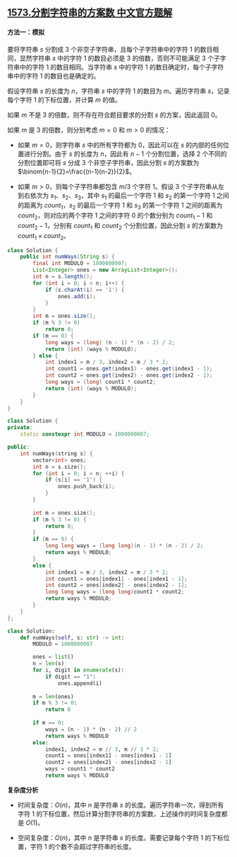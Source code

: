 ## [1573.分割字符串的方案数 中文官方题解](https://leetcode.cn/problems/number-of-ways-to-split-a-string/solutions/100000/fen-ge-zi-fu-chuan-de-fang-an-shu-by-leetcode-solu)
#### 方法一：模拟

要将字符串 $s$ 分割成 $3$ 个非空子字符串，且每个子字符串中的字符 $1$ 的数目相同，显然字符串 $s$ 中的字符 $1$ 的数目必须是 $3$ 的倍数，否则不可能满足 $3$ 个子字符串中的字符 $1$ 的数目相同。当字符串 $s$ 中的字符 $1$ 的数目确定时，每个子字符串中的字符 $1$ 的数目也是确定的。

假设字符串 $s$ 的长度为 $n$，字符串 $s$ 中的字符 $1$ 的数目为 $m$。遍历字符串 $s$，记录每个字符 $1$ 的下标位置，并计算 $m$ 的值。

如果 $m$ 不是 $3$ 的倍数，则不存在符合题目要求的分割 $s$ 的方案，因此返回 $0$。

如果 $m$ 是 $3$ 的倍数，则分别考虑 $m=0$ 和 $m>0$ 的情况：

- 如果 $m=0$，则字符串 $s$ 中的所有字符都为 $0$，因此可以在 $s$ 的内部的任何位置进行分割。由于 $s$ 的长度为 $n$，因此有 $n-1$ 个分割位置，选择 $2$ 个不同的分割位置即可将 $s$ 分成 $3$ 个非空子字符串，因此分割 $s$ 的方案数为 $\binom{n-1}{2}=\frac{(n-1)(n-2)}{2}$。

- 如果 $m>0$，则每个子字符串都包含 $m/3$ 个字符 $1$。假设 $3$ 个子字符串从左到右依次为 $s_1$、$s_2$、$s_3$，其中 $s_1$ 的最后一个字符 $1$ 和 $s_2$ 的第一个字符 $1$ 之间的距离为 $\textit{count}_1$，$s_2$ 的最后一个字符 $1$ 和 $s_3$ 的第一个字符 $1$ 之间的距离为 $\textit{count}_2$，则对应的两个字符 $1$ 之间的字符 $0$ 的个数分别为 $\textit{count}_1-1$ 和 $\textit{count}_2-1$，分别有 $\textit{count}_1$ 和 $\textit{count}_2$ 个分割位置，因此分割 $s$ 的方案数为 $\textit{count}_1 \times \textit{count}_2$。

```Java [sol1-Java]
class Solution {
    public int numWays(String s) {
        final int MODULO = 1000000007;
        List<Integer> ones = new ArrayList<Integer>();
        int n = s.length();
        for (int i = 0; i < n; i++) {
            if (s.charAt(i) == '1') {
                ones.add(i);
            }
        }
        int m = ones.size();
        if (m % 3 != 0)
            return 0;
        if (m == 0) {
            long ways = (long) (n - 1) * (n - 2) / 2;
            return (int) (ways % MODULO);
        } else {
            int index1 = m / 3, index2 = m / 3 * 2;
            int count1 = ones.get(index1) - ones.get(index1 - 1);
            int count2 = ones.get(index2) - ones.get(index2 - 1);
            long ways = (long) count1 * count2;
            return (int) (ways % MODULO);
        }
    }
}
```

```C++ [sol1-C++]
class Solution {
private:
    static constexpr int MODULO = 1000000007;

public:
    int numWays(string s) {
        vector<int> ones;
        int n = s.size();
        for (int i = 0; i < n; ++i) {
            if (s[i] == '1') {
                ones.push_back(i);
            }
        }
        
        int m = ones.size();
        if (m % 3 != 0) {
            return 0;
        }
        if (m == 0) {
            long long ways = (long long)(n - 1) * (n - 2) / 2;
            return ways % MODULO;
        }
        else {
            int index1 = m / 3, index2 = m / 3 * 2;
            int count1 = ones[index1] - ones[index1 - 1];
            int count2 = ones[index2] - ones[index2 - 1];
            long long ways = (long long)count1 * count2;
            return ways % MODULO;
        }
    }
};
```

```Python [sol1-Python3]
class Solution:
    def numWays(self, s: str) -> int:
        MODULO = 1000000007

        ones = list()
        n = len(s)
        for i, digit in enumerate(s):
            if digit == "1":
                ones.append(i)
        
        m = len(ones)
        if m % 3 != 0:
            return 0
        
        if m == 0:
            ways = (n - 1) * (n - 2) // 2
            return ways % MODULO
        else:
            index1, index2 = m // 3, m // 3 * 2;
            count1 = ones[index1] - ones[index1 - 1]
            count2 = ones[index2] - ones[index2 - 1]
            ways = count1 * count2
            return ways % MODULO
```

**复杂度分析**

- 时间复杂度：$O(n)$，其中 $n$ 是字符串 $s$ 的长度。遍历字符串一次，得到所有字符 $1$ 的下标位置，然后计算分割字符串的方案数，上述操作的时间复杂度都是 $O(1)$。

- 空间复杂度：$O(n)$，其中 $n$ 是字符串 $s$ 的长度。需要记录每个字符 $1$ 的下标位置，字符 $1$ 的个数不会超过字符串的长度。